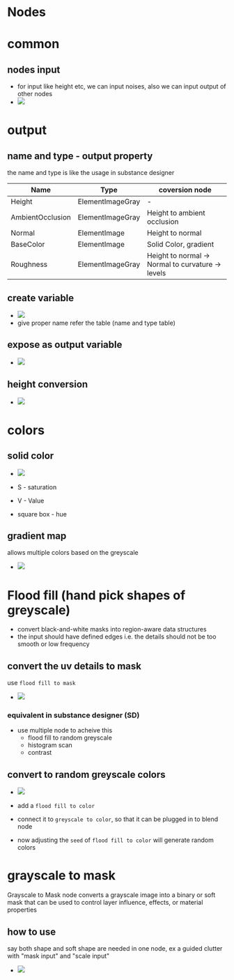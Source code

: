 # **Nodes**

# common

## nodes input

- for input like height etc, we can input noises, also we can input output of other nodes
- <img src="./images/nodes/output-blur-to-output.gif">

# output

## name and type - output property

the name and type is like the usage in substance designer

| Name             | Type             | coversion node                                    |
| ---------------- | ---------------- | ------------------------------------------------- |
| Height           | ElementImageGray | -                                                 |
| AmbientOcclusion | ElementImageGray | Height to ambient occlusion                       |
| Normal           | ElementImage     | Height to normal                                  |
| BaseColor        | ElementImage     | Solid Color, gradient                             |
| Roughness        | ElementImageGray | Height to normal -> Normal to curvature -> levels |

## create variable

- <img src="./images/nodes/output-some-variable.gif">
- give proper name refer the table (name and type table)

## expose as output variable

- <img src="./images/nodes/expose-auto-output-param.gif">

## height conversion

- <img src="./images/nodes/height-to-output-conversion.gif">

# colors

## solid color

- <img src="./images/nodes/solid-color-slider.gif">

- S - saturation
- V - Value
- square box - hue

## gradient map

allows multiple colors based on the greyscale

- <img src="./images/nodes/gradient-map.png">

# Flood fill (hand pick shapes of greyscale)

- convert black-and-white masks into region-aware data structures
- the input should have defined edges i.e. the details should not be too smooth or low frequency

## convert the uv details to mask

use `flood fill to mask`

- <img src="./images/nodes/flood-fill-to-mask-usage.gif">

### equivalent in substance designer (SD)

- use multiple node to acheive this
  - flood fill to random greyscale
  - histogram scan
  - contrast

## convert to random greyscale colors

- <img src="./images/nodes/flood-fill-to-random-greyscale.png">

- add a `flood fill to color`
- connect it to `greyscale to color`, so that it can be plugged in to blend node
- now adjusting the `seed` of `flood fill to color` will generate random colors

# grayscale to mask

Grayscale to Mask node converts a grayscale image into a binary or soft mask that can be used to control layer influence, effects, or material properties

## how to use

say both shape and soft shape are needed in one node, ex a guided clutter with "mask input" and "scale input"

- <img src="./images/nodes/greyscale-to-mask-application.png">
